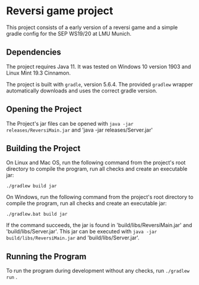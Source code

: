 # Reversi game project

This project consists of a early version of a reversi game and a simple gradle config for the SEP WS19/20 at LMU Munich.

## Dependencies

The project requires Java 11.
It was tested on Windows 10 version 1903 and Linux Mint 19.3 Cinnamon.

The project is built with `gradle`, version 5.6.4. The provided `gradlew` wrapper automatically downloads and uses
the correct gradle version.

## Opening the Project

The Project's jar files can be opened with `java -jar releases/ReversiMain.jar` and 'java -jar releases/Server.jar'

## Building the Project 

On Linux and Mac OS, run the following command from the project's root directory to compile the program,
run all checks and create an executable jar:

```
./gradlew build jar
```

On Windows, run the following command from the project's root directory to compile the program,
run all checks and create an executable jar:

```
./gradlew.bat build jar
```

If the command succeeds, the jar is found in 'build/libs/ReversiMain.jar' and 'build/libs/Server.jar'.
This jar can be executed with `java -jar build/libs/ReversiMain.jar` and 'build/libs/Server.jar'.


## Running the Program

To run the program during development without any checks, run `./gradlew run` .
